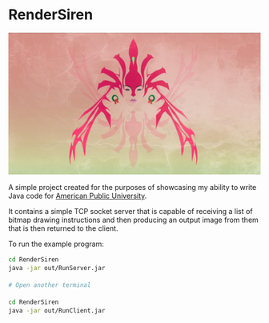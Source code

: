 # RenderSiren

![Naga Siren from Dota 2](https://github.com/Pebaz/RenderSiren/raw/master/res/Naga%20Siren%20Pink.png)

A simple project created for the purposes of showcasing my ability to write
Java code for [American Public University](http://www.apus.edu/).

It contains a simple TCP socket server that is capable of receiving a list of
bitmap drawing instructions and then producing an output image from them that
is then returned to the client.

To run the example program:

```bash
cd RenderSiren
java -jar out/RunServer.jar

# Open another terminal

cd RenderSiren
java -jar out/RunClient.jar
```
